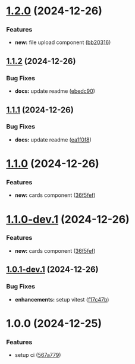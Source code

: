 # [1.2.0](https://github.com/abudayah/react-hook-form-cloudscape/compare/v1.1.2...v1.2.0) (2024-12-26)


### Features

* **new:** file upload component ([bb20316](https://github.com/abudayah/react-hook-form-cloudscape/commit/bb20316f7e73bfd93f8f59c18cf3d9982aaf11d1))

## [1.1.2](https://github.com/abudayah/react-hook-form-cloudscape/compare/v1.1.1...v1.1.2) (2024-12-26)


### Bug Fixes

* **docs:** update readme ([ebedc90](https://github.com/abudayah/react-hook-form-cloudscape/commit/ebedc9020774a9c875a4a1f0a967eb4f148f06fe))

## [1.1.1](https://github.com/abudayah/react-hook-form-cloudscape/compare/v1.1.0...v1.1.1) (2024-12-26)


### Bug Fixes

* **docs:** update readme ([ea1f0f8](https://github.com/abudayah/react-hook-form-cloudscape/commit/ea1f0f8ce63154dfcd7786f9975101e86bb940f1))

# [1.1.0](https://github.com/abudayah/react-hook-form-cloudscape/compare/v1.0.1...v1.1.0) (2024-12-26)


### Features

* **new:** cards component ([36f5fef](https://github.com/abudayah/react-hook-form-cloudscape/commit/36f5fef02ec18a2d34f0a10f4dbdabc0848454a5))

# [1.1.0-dev.1](https://github.com/abudayah/react-hook-form-cloudscape/compare/v1.0.1-dev.1...v1.1.0-dev.1) (2024-12-26)


### Features

* **new:** cards component ([36f5fef](https://github.com/abudayah/react-hook-form-cloudscape/commit/36f5fef02ec18a2d34f0a10f4dbdabc0848454a5))


## [1.0.1-dev.1](https://github.com/abudayah/react-hook-form-cloudscape/compare/v1.0.0...v1.0.1-dev.1) (2024-12-26)


### Bug Fixes

* **enhancements:** setup vitest ([f17c47b](https://github.com/abudayah/react-hook-form-cloudscape/commit/f17c47bf2102be61526df415fb6b0a91a105c904))

# 1.0.0 (2024-12-25)


### Features

* setup ci ([567a779](https://github.com/abudayah/react-hook-form-cloudscape/commit/567a77907e91bee73e4e2b530ded6b6c8c228735))
